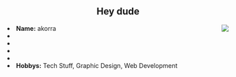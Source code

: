 <h2 align="center">  Hey dude </h2>
  <div align="center">
<img src="[(https://78.media.tumblr.com/754ddea4034d95844c2a1593e2db6558/tumblr_owwoh0j7wg1wbxqk4o1_540.gif)]" align="right">
  </div>
<li>
 <b>Name:</b> akorra</li>
<li>
</li>
<li>
</li>
<li>
</li>
<li>
</li>
<li>
<b>Hobbys:</b> Tech Stuff, Graphic Design, Web Development

